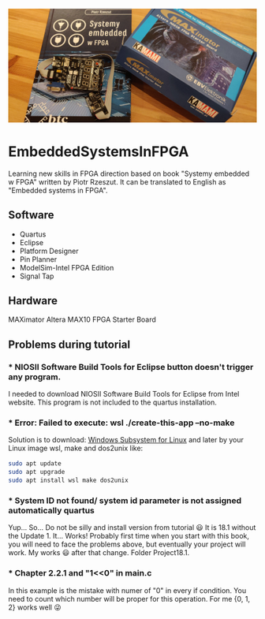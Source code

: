 ![ReadMeFoto](ReadMeFoto.jpg)
# EmbeddedSystemsInFPGA
Learning new skills in FPGA direction based on book "Systemy embedded w FPGA" written by Piotr Rzeszut. It can be translated to English as "Embedded systems in FPGA".

## Software
* Quartus
* Eclipse
* Platform Designer
* Pin Planner
* ModelSim-Intel FPGA Edition
* Signal Tap

## Hardware
MAXimator Altera MAX10 FPGA Starter Board

## Problems during tutorial
### * NIOSII Software Build Tools for Eclipse button doesn't trigger any program.
I needed to download NIOSII Software Build Tools for Eclipse from Intel website. This program is not included to the quartus installation.
### * Error: Failed to execute: wsl ./create-this-app –no-make
Solution is to download: [Windows Subsystem for Linux](https://docs.microsoft.com/en-us/windows/wsl/install-win10) and later by your Linux image wsl, make and dos2unix like:
``` bash
sudo apt update
sudo apt upgrade
sudo apt install wsl make dos2unix
```
### * System ID not found/ system id parameter is not assigned automatically quartus
Yup... So... Do not be silly and install version from tutorial :smiley: It is 18.1 without the Update 1. It... Works! Probably first time when you start with this book, you will need to face the problems above, but eventually your project will work. My works :smiley: after that change. Folder Project18.1.
### * Chapter 2.2.1 and "1<<0" in main.c
In this example is the mistake with numer of "0" in every if condition. You need to count which number will be proper for this operation. For me {0, 1, 2} works well :stuck_out_tongue_winking_eye:
